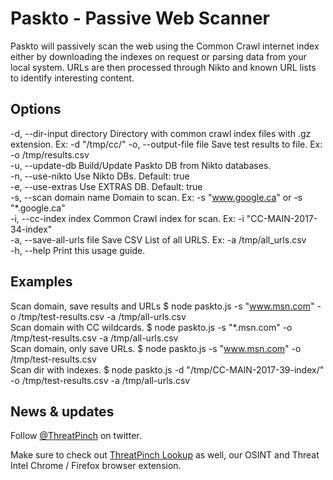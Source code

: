 # Paskto - Passive Web Scanner

  Paskto will passively scan the web using the Common Crawl internet index either by downloading the indexes on request or parsing data from your local system. URLs are then processed through Nikto and known URL lists to identify interesting content.                                                          

## Options

  -d, --dir-input directory   Directory with common crawl index files with .gz extension. Ex: -d "/tmp/cc/"
  -o, --output-file file      Save test results to file. Ex: -o /tmp/results.csv                            
  -u, --update-db             Build/Update Paskto DB from Nikto databases.                                  
  -n, --use-nikto             Use Nikto DBs. Default: true                                                  
  -e, --use-extras            Use EXTRAS DB. Default: true                                                  
  -s, --scan domain name      Domain to scan. Ex: -s "www.google.ca" or -s "*.google.ca"                    
  -i, --cc-index index        Common Crawl index for scan. Ex: -i "CC-MAIN-2017-34-index"                   
  -a, --save-all-urls file    Save CSV List of all URLS. Ex: -a /tmp/all_urls.csv                           
  -h, --help                  Print this usage guide.                                                       

## Examples

  Scan domain, save results and URLs   $ node paskto.js -s "www.msn.com" -o /tmp/test-results.csv -a /tmp/all-urls.csv                 
  Scan domain with CC wildcards.       $ node paskto.js -s "*.msn.com" -o /tmp/test-results.csv -a /tmp/all-urls.csv                   
  Scan domain, only save URLs.         $ node paskto.js -s "www.msn.com" -o /tmp/test-results.csv                                      
  Scan dir with indexes.               $ node paskto.js -d "/tmp/CC-MAIN-2017-39-index/" -o /tmp/test-results.csv -a /tmp/all-urls.csv

## News & updates

Follow [@ThreatPinch](https://twitter.com/ThreatPinch) on twitter.

Make sure to check out [ThreatPinch Lookup](https://github.com/cloudtracer/ThreatPinchLookup) as well, our OSINT and Threat Intel Chrome / Firefox browser extension.
